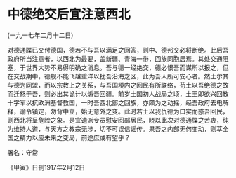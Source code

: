 # 中德绝交后宜注意西北

 

(一九一七年二月十二日)

 

对德通牒已交付德国，德若不与吾以满足之回答，则中、德邦交必将断绝。此后吾政府所当注意者，以西北为最要，盖新疆、青海一带，回族同胞居焉。其处交通阻塞，于世界大势不易得明确之消息。吾与德一经绝交，德必恨吾而谋所以报之，但在交战期中，德舰不能飞越重洋以扰吾沿海之区，此为吾人所可安心者。然土尔其与德为同盟，而以宗教上之关系，与吾国境内之回民有所联络，苟土以吾绝德之故而迁怒于吾，则必出其诡计以煽吾回疆。前岁土国初人战局之顷，土王即欲兴回教十字军以抗欧洲基督教国，一时吾西北部之回族，亦颇为之动摇，经吾政府去电解释，谕令镇定，勿背中立，始无意外之变。此时若土以我仇德为口实而惑吾回民，则西北将呈危险之象。是宜速派专员慰安回部居民，晓以此次对德通牒之苦衷，纯为维持人道，与天方之教宗无涉，切不可误信谣传。果吾之内部无何变动，则萃全国之精力以应未来之变局，前途庶或有望乎？

 

署名：守常

《甲寅》日刊1917年2月12日

 

 

 

